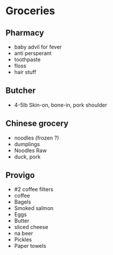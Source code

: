 # Groceries

## Pharmacy

- baby advil for fever
- anti persperant
- toothpaste
- floss
- hair stuff

## Butcher

- 4-5lb Skin-on, bone-in, pork shoulder

## Chinese grocery

- noodles (frozen ?)
- dumplings
- Noodles Raw
- duck, pork

## Provigo

- #2 coffee filters
- coffee
- Bagels
- Smoked salmon
- Eggs
- Butter
- sliced cheese
- na beer
- Pickles
- Paper towels
